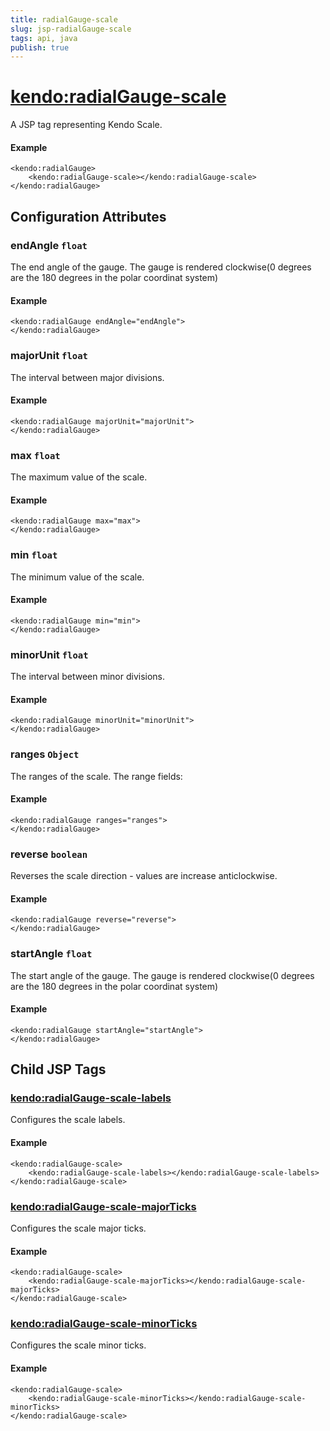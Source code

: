 ```yaml
---
title: radialGauge-scale
slug: jsp-radialGauge-scale
tags: api, java
publish: true
---
```


# <kendo:radialGauge-scale>
A JSP tag representing Kendo Scale.

#### Example
    <kendo:radialGauge>
        <kendo:radialGauge-scale></kendo:radialGauge-scale>
    </kendo:radialGauge>


## Configuration Attributes


### endAngle `float`

The end angle of the gauge.
The gauge is rendered clockwise(0 degrees are the 180 degrees in the polar coordinat system)

#### Example
    <kendo:radialGauge endAngle="endAngle">
    </kendo:radialGauge>



### majorUnit `float`

The interval between major divisions.

#### Example
    <kendo:radialGauge majorUnit="majorUnit">
    </kendo:radialGauge>



### max `float`

The maximum value of the scale.

#### Example
    <kendo:radialGauge max="max">
    </kendo:radialGauge>



### min `float`

The minimum value of the scale.

#### Example
    <kendo:radialGauge min="min">
    </kendo:radialGauge>



### minorUnit `float`

The interval between minor divisions.

#### Example
    <kendo:radialGauge minorUnit="minorUnit">
    </kendo:radialGauge>



### ranges `Object`

The ranges of the scale.
The range fields:

#### Example
    <kendo:radialGauge ranges="ranges">
    </kendo:radialGauge>



### reverse `boolean`

Reverses the scale direction - values are increase anticlockwise.

#### Example
    <kendo:radialGauge reverse="reverse">
    </kendo:radialGauge>



### startAngle `float`

The start angle of the gauge.
The gauge is rendered clockwise(0 degrees are the 180 degrees in the polar coordinat system)

#### Example
    <kendo:radialGauge startAngle="startAngle">
    </kendo:radialGauge>



## Child JSP Tags

### [<kendo:radialGauge-scale-labels>](/api/wrappers/jsp/radialgauge/scale-labels)

Configures the scale labels.

#### Example

    <kendo:radialGauge-scale>
        <kendo:radialGauge-scale-labels></kendo:radialGauge-scale-labels>
    </kendo:radialGauge-scale>
 
### [<kendo:radialGauge-scale-majorTicks>](/api/wrappers/jsp/radialgauge/scale-majorticks)

Configures the scale major ticks.

#### Example

    <kendo:radialGauge-scale>
        <kendo:radialGauge-scale-majorTicks></kendo:radialGauge-scale-majorTicks>
    </kendo:radialGauge-scale>
 
### [<kendo:radialGauge-scale-minorTicks>](/api/wrappers/jsp/radialgauge/scale-minorticks)

Configures the scale minor ticks.

#### Example

    <kendo:radialGauge-scale>
        <kendo:radialGauge-scale-minorTicks></kendo:radialGauge-scale-minorTicks>
    </kendo:radialGauge-scale>
 
